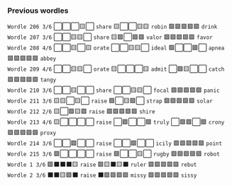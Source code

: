 ### Previous wordles

`Wordle 206 3/6`
⬜⬜⬜🟨⬜ `share`
🟨⬜⬜🟨🟨 `robin`
🟩🟩🟩🟩🟩 `drink`
<br>
`Wordle 207 3/6`
⬜⬜🟨🟨⬜ `share`
🟨🟩⬜🟩🟩 `valor`
🟩🟩🟩🟩🟩 `favor`
<br>
`Wordle 208 4/6`
⬜⬜🟨⬜🟨 `orate`
⬜⬜🟨🟨⬜ `ideal`
🟩⬜⬜🟩⬜ `apnea`
🟩🟩🟩🟩🟩 `abbey`
<br>
`Wordle 209 4/6`
⬜⬜🟨🟨⬜ `orate`
🟨⬜⬜⬜🟨 `admit`
⬜🟩🟨⬜⬜ `catch`
🟩🟩🟩🟩🟩 `tangy`
<br>
`Wordle 210 3/6`
⬜⬜🟨⬜⬜ `share`
⬜⬜🟨🟨⬜ `focal`
🟩🟩🟩🟩🟩 `panic`
<br>
`Wordle 211 3/6`
🟨🟨⬜🟨⬜ `raise`
🟩⬜🟨🟩⬜ `strap`
🟩🟩🟩🟩🟩 `solar`
<br>
`Wordle 212 2/6`
🟨⬜🟩🟨🟩 `raise`
🟩🟩🟩🟩🟩 `shire`
<br>
`Wordle 213 4/6`
🟨⬜⬜⬜⬜ `raise`
⬜🟩⬜⬜🟩 `truly`
⬜🟩🟩⬜🟩 `crony`
🟩🟩🟩🟩🟩 `proxy`
<br>
`Wordle 214 3/6`
⬜⬜🟩⬜⬜ `raise`
⬜⬜🟩⬜⬜ `icily`
🟩🟩🟩🟩🟩 `point`
<br>
`Wordle 215 3/6`
🟩⬜⬜⬜⬜ `raise`
🟩⬜⬜🟨⬜ `rugby`
🟩🟩🟩🟩🟩 `robot`
<br>
`Wordle 1 3/6`
🟩⬛⬛⬛🟨 `raise`
🟩🟨⬛🟨⬛ `ruler`
🟩🟩🟩🟩🟩 `rebut`
<br>
`Wordle 2 3/6`
⬛⬛🟨🟩⬛ `raise`
⬛🟩🟩🟩🟩 `missy`
🟩🟩🟩🟩🟩 `sissy`
